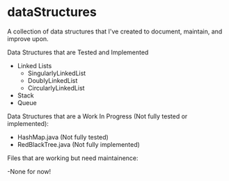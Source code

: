 # dataStructures
A collection of data structures that I've created to document, maintain, and improve upon.

Data Structures that are Tested and Implemented
- Linked Lists
    - SingularlyLinkedList
    - DoublyLinkedList
    - CircularlyLinkedList
- Stack
- Queue

Data Structures that are a Work In Progress (Not fully tested or implemented):

- HashMap.java          (Not fully tested)
- RedBlackTree.java     (Not fully implemented)

Files that are working but need maintainence:

-None for now! 
